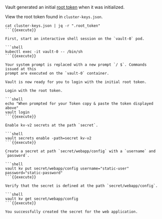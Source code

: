 Vault generated an initial [root
token](https://www.vaultproject.io/docs/concepts/tokens.html#root-tokens) when
it was initialized.

View the root token found in `cluster-keys.json`.

```shell
cat cluster-keys.json | jq -r ".root_token"
```{{execute}}

First, start an interactive shell session on the `vault-0` pod.

```shell
kubectl exec -it vault-0 -- /bin/sh
```{{execute}}

Your system prompt is replaced with a new prompt `/ $`. Commands issued at this
prompt are executed on the `vault-0` container.

Vault is now ready for you to login with the initial root token.

Login with the root token.

```shell
echo "When prompted for your Token copy & paste the token displayed above"
vault login
```{{execute}}

Enable kv-v2 secrets at the path `secret`.

```shell
vault secrets enable -path=secret kv-v2
```{{execute}}

Create a secret at path `secret/webapp/config` with a `username` and `password`.

```shell
vault kv put secret/webapp/config username="static-user" password="static-password"
```{{execute}}

Verify that the secret is defined at the path `secret/webapp/config`.

```shell
vault kv get secret/webapp/config
```{{execute}}

You successfully created the secret for the web application.
